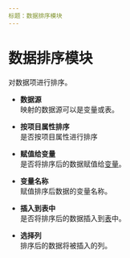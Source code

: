 ```yaml
---
标题：数据排序模块
---
```


# 数据排序模块

对数据项进行排序。

- **数据源** <br>
  映射的数据源可以是变量或表。

- **按项目属性排序** <br>
  是否按项目属性进行排序

- **赋值给变量** <br>
  是否将排序后的数据赋值给[变量](../workflow/variables.md)。

- **变量名称** <br>
  赋值排序后数据的变量名称。

- **插入到表中** <br>
  是否将排序后的数据插入到[表](../workflow/table.md)中。

- **选择列** <br>
  排序后的数据将被插入的列。